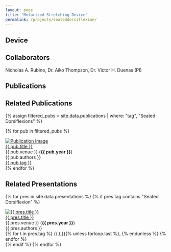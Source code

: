 ```yaml
---
layout: page
title: "Motorized Stretching Device"
permalink: /projects/seateddorsiflexion/
---
```


## Device

## Collaborators
Nicholas A. Rubino, Dr. Aiko Thompson, Dr. Victor H. Duenas (PI)

## Publications

## Related Publications

{% assign filtered_pubs = site.data.publications | where: "tag", "Seated Dorsiflexions" %}

{% for pub in filtered_pubs %}
<div class="pub-entry">
  <a href="{{ pub.link }}" target="_blank">
    <img src="{{ pub.img }}" alt="Publication Image" class="pub-thumb">
  </a>
  <div class="pub-details">
    <a href="{{ pub.link }}" class="pub-title" target="_blank">{{ pub.title }}</a>
    <div class="pub-meta">{{ pub.venue }} (<strong>{{ pub.year }}</strong>)</div>
    <div class="pub-authors">{{ pub.authors }}</div>
    <div class="pub-year-inst"><a href="/tags/{{ pub.tag | slugify }}">{{ pub.tag }}</a></div>
  </div>
</div>
{% endfor %}

## Related Presentations

{% for pres in site.data.presentations %}
  {% if pres.tag contains "Seated Dorsiflexion" %}
    <div class="pub-entry">
      <a href="{{ pres.link }}" target="_blank">
        <img src="{{ pres.img }}" alt="{{ pres.title }}" class="pub-thumb">
      </a>
      <div class="pub-details">
        <a href="{{ pres.link }}" class="pub-title" target="_blank">{{ pres.title }}</a>
        <div class="pub-meta">{{ pres.venue }} (<strong>{{ pres.year }}</strong>)</div>
        <div class="pub-authors">{{ pres.authors }}</div>
        <div class="pub-year-inst">
          {% for t in pres.tag %}
            <a href="/tags/{{ t | slugify }}">{{ t }}</a>{% unless forloop.last %}, {% endunless %}
          {% endfor %}
        </div>
      </div>
    </div>
  {% endif %}
{% endfor %}
